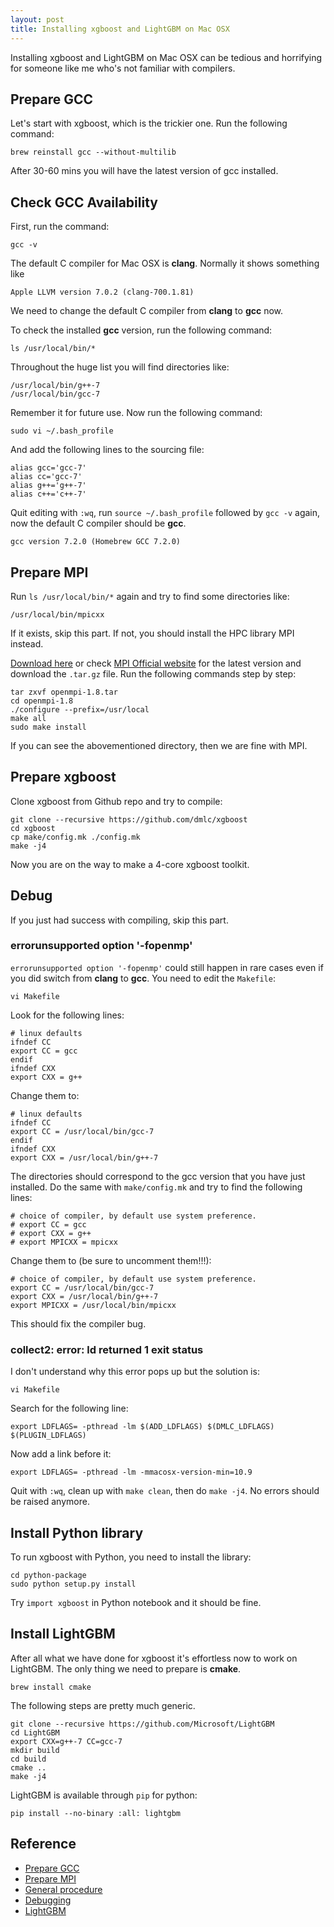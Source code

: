 ```yaml
---
layout: post
title: Installing xgboost and LightGBM on Mac OSX
---
```


Installing xgboost and LightGBM on Mac OSX can be tedious and horrifying for someone like me who's not familiar with compilers.

## Prepare GCC

Let's start with xgboost, which is the trickier one. Run the following command:

```
brew reinstall gcc --without-multilib
```

After 30-60 mins you will have the latest version of gcc installed.

## Check GCC Availability

First, run the command:

```
gcc -v
```

The default C compiler for Mac OSX is **clang**. Normally it shows something like

```
Apple LLVM version 7.0.2 (clang-700.1.81)
```

We need to change the default C compiler from **clang** to **gcc** now. 

To check the installed **gcc** version, run the following command:

```
ls /usr/local/bin/*
```

Throughout the huge list you will find directories like:

```
/usr/local/bin/g++-7
/usr/local/bin/gcc-7
```

Remember it for future use. Now run the following command:

```
sudo vi ~/.bash_profile
```

And add the following lines to the sourcing file:

```
alias gcc='gcc-7'
alias cc='gcc-7'
alias g++='g++-7'
alias c++='c++-7'
```

Quit editing with `:wq`, run `source ~/.bash_profile` followed by `gcc -v` again, now the default C compiler should be **gcc**.

```
gcc version 7.2.0 (Homebrew GCC 7.2.0)
```

## Prepare MPI

Run `ls /usr/local/bin/*` again and try to find some directories like:

```
/usr/local/bin/mpicxx
```

If it exists, skip this part. If not, you should install the HPC library MPI instead.

[Download here](http://www.open-mpi.org/software/ompi/v1.8/downloads/openmpi-1.8.tar.gz) or check [MPI Official website](http://www.open-mpi.org/software/ompi/v1.8/) for the latest version and download the `.tar.gz` file. Run the following commands step by step:

```
tar zxvf openmpi-1.8.tar
cd openmpi-1.8
./configure --prefix=/usr/local  
make all
sudo make install
```

If you can see the abovementioned directory, then we are fine with MPI.

## Prepare xgboost

Clone xgboost from Github repo and try to compile:

```
git clone --recursive https://github.com/dmlc/xgboost
cd xgboost
cp make/config.mk ./config.mk
make -j4
```

Now you are on the way to make a 4-core xgboost toolkit.

## Debug

If you just had success with compiling, skip this part. 

### errorunsupported option '-fopenmp'

`errorunsupported option '-fopenmp'` could still happen in rare cases even if you did switch from **clang** to **gcc**. You need to edit the `Makefile`:

```
vi Makefile
```

Look for the following lines:

```
# linux defaults
ifndef CC
export CC = gcc
endif
ifndef CXX
export CXX = g++
```

Change them to:

```
# linux defaults
ifndef CC
export CC = /usr/local/bin/gcc-7
endif
ifndef CXX
export CXX = /usr/local/bin/g++-7
```

The directories should correspond to the gcc version that you have just installed. Do the same with `make/config.mk` and try to find the following lines:

```
# choice of compiler, by default use system preference.
# export CC = gcc
# export CXX = g++
# export MPICXX = mpicxx
```

Change them to (be sure to uncomment them!!!):

```
# choice of compiler, by default use system preference.
export CC = /usr/local/bin/gcc-7
export CXX = /usr/local/bin/g++-7
export MPICXX = /usr/local/bin/mpicxx
```

This should fix the compiler bug.

### collect2: error: ld returned 1 exit status

I don't understand why this error pops up but the solution is:

```
vi Makefile
```

Search for the following line:

```
export LDFLAGS= -pthread -lm $(ADD_LDFLAGS) $(DMLC_LDFLAGS) $(PLUGIN_LDFLAGS)
```

Now add a link before it:

```
export LDFLAGS= -pthread -lm -mmacosx-version-min=10.9
```

Quit with `:wq`, clean up with `make clean`, then do `make -j4`. No errors should be raised anymore.

## Install Python library

To run xgboost with Python, you need to install the library:
```
cd python-package
sudo python setup.py install
```
Try `import xgboost` in Python notebook and it should be fine.

## Install LightGBM

After all what we have done for xgboost it's effortless now to work on LightGBM. The only thing we need to prepare is **cmake**.

```
brew install cmake
```

The following steps are pretty much generic.

```
git clone --recursive https://github.com/Microsoft/LightGBM
cd LightGBM
export CXX=g++-7 CC=gcc-7
mkdir build
cd build
cmake ..
make -j4
```

LightGBM is available through `pip` for python:

```
pip install --no-binary :all: lightgbm
```

## Reference

- [Prepare GCC](http://blog.csdn.net/u010167269/article/details/51951582)
- [Prepare MPI](http://blog.csdn.net/u014247371/article/details/26089411)
- [General procedure](http://www.cnblogs.com/akanecode/p/7708047.html)
- [Debugging](https://github.com/dmlc/xgboost/issues/261)
- [LightGBM](https://lightgbm.readthedocs.io/en/latest/Installation-Guide.html)

